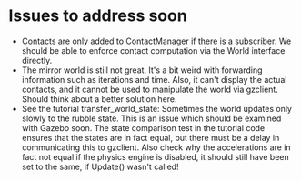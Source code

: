 # Issues to address soon

- Contacts are only added to ContactManager if there is a subscriber. We should be able to enforce contact computation
  via the World interface directly.
- The mirror world is still not great. It's a bit weird with forwarding information such as iterations and time.
  Also, it can't display the actual contacts, and it cannot be used to manipulate the world via gzclient. Should think about
  a better solution here.
- See the tutorial transfer_world_state: Sometimes the world updates only slowly to the rubble state. This is an issue which should
  be examined with Gazebo soon. The state comparison test in the tutorial code ensures that the states are in fact
  equal, but there must be a delay in communicating this to gzclient. Also check why the accelerations are in fact not equal
  if the physics engine is disabled, it should still have been set to the same, if Update() wasn't called!
